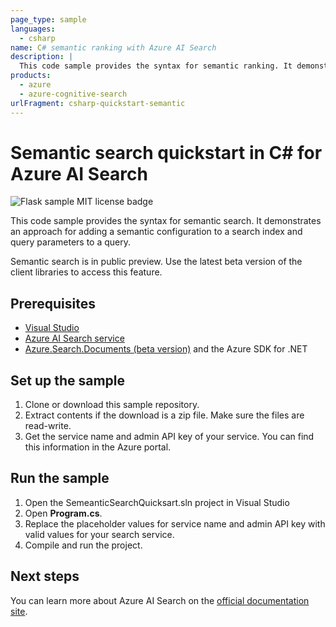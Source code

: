 ```yaml
---
page_type: sample
languages:
  - csharp
name: C# semantic ranking with Azure AI Search
description: |
  This code sample provides the syntax for semantic ranking. It demonstrates an approach for adding a semantic configuration to a search index and query parameters to a query.
products:
  - azure
  - azure-cognitive-search
urlFragment: csharp-quickstart-semantic
---
```

# Semantic search quickstart in C# for Azure AI Search

![Flask sample MIT license badge](https://img.shields.io/badge/license-MIT-green.svg)

This code sample provides the syntax for semantic search. It demonstrates an approach for adding a semantic configuration to a search index and query parameters to a query.

Semantic search is in public preview. Use the latest beta version of the client libraries to access this feature.

## Prerequisites

- [Visual Studio](https://visualstudio.microsoft.com/downloads/)
- [Azure AI Search service](https://docs.microsoft.com/azure/search/search-create-service-portal)
- [Azure.Search.Documents (beta version)](https://docs.microsoft.com/dotnet/api/overview/azure/search.documents-readme) and the Azure SDK for .NET

## Set up the sample

1. Clone or download this sample repository.
1. Extract contents if the download is a zip file. Make sure the files are read-write.
1. Get the service name and admin API key of your service. You can find this information in the Azure portal.

## Run the sample

1. Open the SemeanticSearchQuicksart.sln project in Visual Studio
1. Open **Program.cs**.
1. Replace the placeholder values for service name and admin API key with valid values for your search service.
1. Compile and run the project.

## Next steps

You can learn more about Azure AI Search on the [official documentation site](https://docs.microsoft.com/azure/search).
